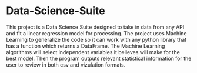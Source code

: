 # Data-Science-Suite
This project is a Data Science Suite designed to take in data from any API and fit a linear regression model for processing. The project uses Machine Learning to generalize the code so it can work with any python library that has a function which returns a DataFrame. The Machine Learning algorithms will select independent variables it believes will make for the best model. Then the program outputs relevant statistical information for the user to review in both csv and vizulation formats.